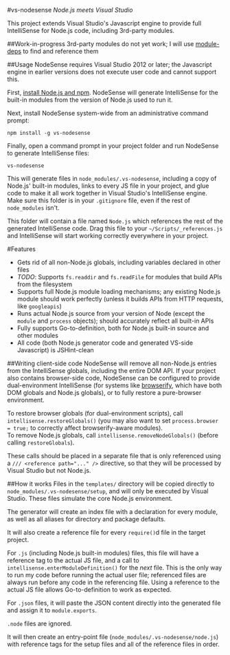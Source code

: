 #vs-nodesense
_Node.js meets Visual Studio_

This project extends Visual Studio's Javascript engine to provide full IntelliSense for Node.js code, including 3rd-party modules.

##Work-in-progress
3rd-party modules do not yet work; I will use [module-deps](https://github.com/substack/module-deps) to find and reference them

##Usage
NodeSense requires Visual Studio 2012 or later; the Javascript engine in earlier versions does not execute user code and cannot support this.

First, [install Node.js and npm](http://nodejs.org).  NodeSense will generate IntelliSense for the built-in modules from the version of Node.js used to run it.

Next, install NodeSense system-wide from an administrative command prompt:

```
npm install -g vs-nodesense
```

Finally, open a command prompt in your project folder and run NodeSense to generate IntelliSense files:

```
vs-nodesense
```

This will generate files in `node_modules/.vs-nodesense`, including a copy of Node.js' built-in modules, links to every JS file in your project, and glue code to make it all work together in Visual Studio's IntelliSense engine.
Make sure this folder is in your `.gitignore` file, even if the rest of `node_modules` isn't.

This folder will contain a file named `Node.js` which references the rest of the generated IntelliSense code.  Drag this file to your `~/Scripts/_references.js` and IntelliSense will start working correctly everywhere in your project.

#Features

 - Gets rid of all non-Node.js globals, including variables declared in other files
 - _TODO_: Supports `fs.readdir` and `fs.readFile` for modules that build APIs from the filesystem
 - Supports full Node.js module loading mechanisms; any existing Node.js module should work perfectly (unless it builds APIs from HTTP requests, like `googleapis`)
 - Runs actual Node.js source from your version of Node (except the `module` and `process` objects); should accurately reflect all built-in APIs
 - Fully supports Go-to-definition, both for Node.js built-in source and other modules
 - All code (both Node.js generator code and generated VS-side Javascript) is JSHint-clean

##Writing client-side code
NodeSense will remove all non-Node.js entries from the IntelliSense globals, including the entire DOM API.  If your project also contains browser-side code, NodeSense can be configured to provide dual-environment IntelliSense (for systems like [browserify](http://browserify.org/), which have both DOM globals and Node.js globals), or to fully restore a pure-browser environment.

To restore browser globals (for dual-environment scripts), call `intellisense.restoreGlobals()`  (you may also want to set `process.browser = true;` to correctly affect browserify-aware modules).  
To remove Node.js globals, call `intellisense.removeNodeGlobals()` (before calling `restoreGlobals`).

These calls should be placed in a separate file that is only referenced using a `/// <reference path="..." />` directive, so that they will be processed by Visual Studio but not Node.js.

##How it works
Files in the `templates/` directory will be copied directly to `node_modules/.vs-nodesense/setup`, and will only be executed by Visual Studio.  These files simulate the core Node.js environment.

The generator will create an index file with a declaration for every module, as well as all aliases for directory and package defaults.

It will also create a reference file for every `require()`d file in the target project. 

For `.js` (including Node.js built-in modules) files, this file will have a reference tag to the actual JS file, and a call to `intellisense.enterModuleDefinition()` for the _next_ file.  This is the only way to run my code before running the actual user file; referenced files are always run before any code in the referencing file.  Using a reference to the actual JS file allows Go-to-definition to work as expected.

For `.json` files, it will paste the JSON content directly into the generated file and assign it to `module.exports`.

`.node` files are ignored.

It will then create an entry-point file (`node_modules/.vs-nodesense/node.js`) with reference tags for the setup files and all of the reference files in order.